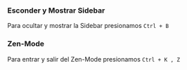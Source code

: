 
### Esconder y Mostrar Sidebar
Para ocultar y mostrar la Sidebar presionamos ``Ctrl + B``

### Zen-Mode
Para entrar y salir del Zen-Mode presionamos ``Ctrl + K , Z``
